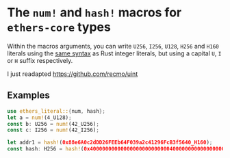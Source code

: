 # The `num!` and `hash!` macros for `ethers-core` types

Within the  macros arguments, you can write `U256`, `I256`, `U128`, `H256` and `H160` literals using the [same syntax][rust-syntax] as Rust integer literals, but using a capital `U`, `I` or `H` suffix respectively.

I just readapted https://github.com/recmo/uint

[rust-syntax]: https://doc.rust-lang.org/stable/reference/tokens.html#integer-literals

## Examples
```rust
use ethers_literal::{num, hash};
let a = num!(4_U128);
const b: U256 = num!(42_U256);
const c: I256 = num!(42_I256);

let addr1 = hash!(0x88e6A0c2dDD26FEEb64F039a2c41296FcB3f5640_H160);
const hash: H256 = hash!(0x4000000000000000000000000040000000000000000000000000000000000000_H256);
```
